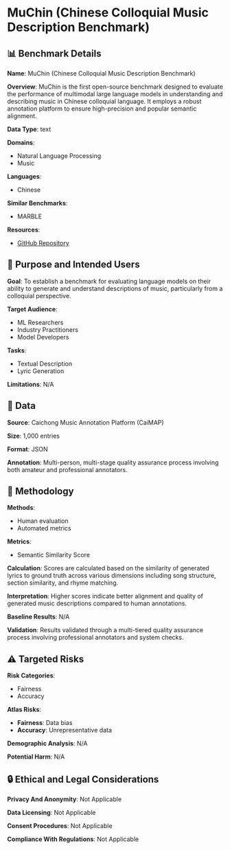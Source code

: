 # MuChin (Chinese Colloquial Music Description Benchmark)

## 📊 Benchmark Details

**Name**: MuChin (Chinese Colloquial Music Description Benchmark)

**Overview**: MuChin is the first open-source benchmark designed to evaluate the performance of multimodal large language models in understanding and describing music in Chinese colloquial language. It employs a robust annotation platform to ensure high-precision and popular semantic alignment.

**Data Type**: text

**Domains**:
- Natural Language Processing
- Music

**Languages**:
- Chinese

**Similar Benchmarks**:
- MARBLE

**Resources**:
- [GitHub Repository](https://github.com/CarlWangChina/MuChin)

## 🎯 Purpose and Intended Users

**Goal**: To establish a benchmark for evaluating language models on their ability to generate and understand descriptions of music, particularly from a colloquial perspective.

**Target Audience**:
- ML Researchers
- Industry Practitioners
- Model Developers

**Tasks**:
- Textual Description
- Lyric Generation

**Limitations**: N/A

## 💾 Data

**Source**: Caichong Music Annotation Platform (CaiMAP)

**Size**: 1,000 entries

**Format**: JSON

**Annotation**: Multi-person, multi-stage quality assurance process involving both amateur and professional annotators.

## 🔬 Methodology

**Methods**:
- Human evaluation
- Automated metrics

**Metrics**:
- Semantic Similarity Score

**Calculation**: Scores are calculated based on the similarity of generated lyrics to ground truth across various dimensions including song structure, section similarity, and rhyme matching.

**Interpretation**: Higher scores indicate better alignment and quality of generated music descriptions compared to human annotations.

**Baseline Results**: N/A

**Validation**: Results validated through a multi-tiered quality assurance process involving professional annotators and system checks.

## ⚠️ Targeted Risks

**Risk Categories**:
- Fairness
- Accuracy

**Atlas Risks**:
- **Fairness**: Data bias
- **Accuracy**: Unrepresentative data

**Demographic Analysis**: N/A

**Potential Harm**: N/A

## 🔒 Ethical and Legal Considerations

**Privacy And Anonymity**: Not Applicable

**Data Licensing**: Not Applicable

**Consent Procedures**: Not Applicable

**Compliance With Regulations**: Not Applicable
